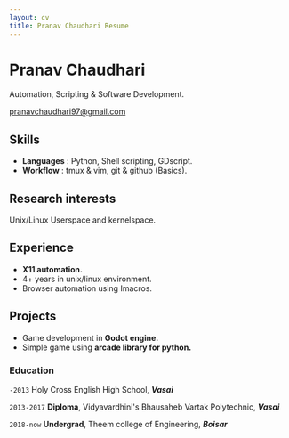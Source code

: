 ```yaml
---
layout: cv
title: Pranav Chaudhari Resume
---
```


# Pranav Chaudhari
Automation, Scripting & Software Development.
<div id="webaddress">
<a href="pranavchaudhari97@gmail.com">pranavchaudhari97@gmail.com</a>
</div>

## Skills

- **Languages** : Python, Shell scripting, GDscript.
- **Workflow**  : tmux & vim, git & github (Basics).

## Research interests

Unix/Linux Userspace and kernelspace.

## Experience

- **X11 automation.**
- 4+ years in unix/linux environment.
- Browser automation using Imacros.

## Projects

- Game development in **Godot engine.**
- Simple game using **arcade library for python.**

### Education

`-2013`
Holy Cross English High School, ***Vasai***

`2013-2017`
**Diploma**, Vidyavardhini's Bhausaheb Vartak Polytechnic, ***Vasai***

`2018-now`
**Undergrad**, Theem college of Engineering, ***Boisar***




<!-- ### Footer

Last updated: May 2013 -->
